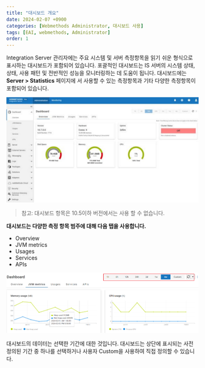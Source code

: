 ```yaml
---
title: "대시보드 개요"
date: 2024-02-07 +0900
categories: [Webmethods Administrator, 대시보드 사용]
tags: [EAI, webmethods, Administrator]
order: 1
---
```


Integration Server 관리자에는 주요 시스템 및 서버 측정항목을 읽기 쉬운 형식으로 표시하는 대시보드가 포함되어 있습니다. 포괄적인 대시보드는 IS 서버의 시스템 상태, 상태, 사용 패턴 및 전반적인 성능을 모니터링하는 데 도움이 됩니다. 대시보드에는 **Server > Statistics** 페이지에
서 사용할 수 있는 측정항목과 기타 다양한 측정항목이 포함되어 있습니다.

![Untitled](/assets/img/2024-02-07-admin-dashboard-over/Untitled.png)

> 참고: 대시보드 항목은 10.5이하 버전에서는 사용 할 수 없습니다.
> 

**대시보드는 다양한 측정 항목 범주에 대해 다음 탭을 사용합니다.**

- Overview
- JVM metrics
- Usages
- Services
- APIs

![Untitled](/assets/img/2024-02-07-admin-dashboard-over/Untitled%201.png)

대시보드의 데이터는 선택한 기간에 대한 것입니다.
대시보드는 상단에 표시되는 사전 정의된 기간 중 하나를 선택하거나 사용자 Custom을
사용하여 직접 정의할 수 있습니다.